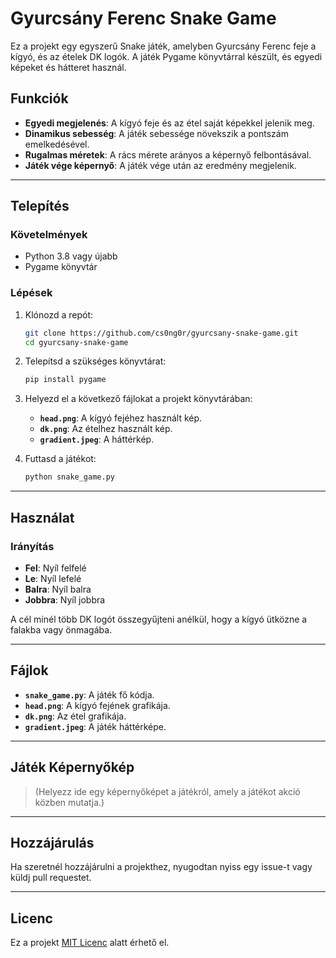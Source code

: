 # Gyurcsány Ferenc Snake Game

Ez a projekt egy egyszerű Snake játék, amelyben Gyurcsány Ferenc feje a kígyó, és az ételek DK logók. A játék Pygame könyvtárral készült, és egyedi képeket és hátteret használ.

## Funkciók

- **Egyedi megjelenés**: A kígyó feje és az étel saját képekkel jelenik meg.
- **Dinamikus sebesség**: A játék sebessége növekszik a pontszám emelkedésével.
- **Rugalmas méretek**: A rács mérete arányos a képernyő felbontásával.
- **Játék vége képernyő**: A játék vége után az eredmény megjelenik.

---

## Telepítés

### Követelmények

- Python 3.8 vagy újabb
- Pygame könyvtár

### Lépések

1. Klónozd a repót:
   ```bash
   git clone https://github.com/cs0ng0r/gyurcsany-snake-game.git
   cd gyurcsany-snake-game
   ```

2. Telepítsd a szükséges könyvtárat:
   ```bash
   pip install pygame
   ```

3. Helyezd el a következő fájlokat a projekt könyvtárában:
   - **`head.png`**: A kígyó fejéhez használt kép.
   - **`dk.png`**: Az ételhez használt kép.
   - **`gradient.jpeg`**: A háttérkép.

4. Futtasd a játékot:
   ```bash
   python snake_game.py
   ```

---

## Használat

### Irányítás

- **Fel**: Nyíl felfelé
- **Le**: Nyíl lefelé
- **Balra**: Nyíl balra
- **Jobbra**: Nyíl jobbra

A cél minél több DK logót összegyűjteni anélkül, hogy a kígyó ütközne a falakba vagy önmagába.

---

## Fájlok

- **`snake_game.py`**: A játék fő kódja.
- **`head.png`**: A kígyó fejének grafikája.
- **`dk.png`**: Az étel grafikája.
- **`gradient.jpeg`**: A játék háttérképe.

---

## Játék Képernyőkép

> (Helyezz ide egy képernyőképet a játékról, amely a játékot akció közben mutatja.)

---

## Hozzájárulás

Ha szeretnél hozzájárulni a projekthez, nyugodtan nyiss egy issue-t vagy küldj pull requestet. 

---

## Licenc

Ez a projekt [MIT Licenc](LICENSE) alatt érhető el.
